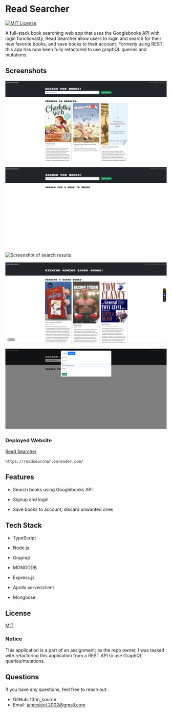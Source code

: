 
# Read Searcher
[![MIT License](https://img.shields.io/badge/License-MIT-black.svg)](https://choosealicense.com/licenses/mit/)

A full-stack book searching web app that uses the Googlebooks API
with login functionality, Read Searcher allow users to login and search for their new favorite books, and save books to their account. Formerly using REST, this app has now been fully refactored to use graphQL queries and mutations.

## Screenshots

![Screenshot of guest/logged out search](/assets/guestsearch-screen.png)

![Screenshot of search homepage](/assets/search-hompage.png)

![Screenshot of search results](/assets/kbViewerHomepage.png)

![Screenshot of Login screen](/assets/saved-results.png)

![Screenshot of Signup screen](/assets/signup-screen.png)
### Deployed Website
[Read Searcher](https://readsearcher.onrender.com/)

    https://readsearcher.onrender.com/
## Features



- Search books using Googlebooks API

- Signup and login

- Save books to account, discard unwanted ones




## Tech Stack



- TypeScript
- Node.js
- Graphql

- MONGODB

- Express.js
- Apollo server/client
- Mongoose




## License

[MIT](https://choosealicense.com/licenses/mit/)


### Notice

This application is a part of an assignment; as the repo owner, I was tasked with refactoring this application from a REST API to use GraphQL queries/mutations.
## Questions
If you have any questions, feel free to reach out:

+ GitHub: t3nn_source
+ Email: jamesleel.2002@gmail.com
